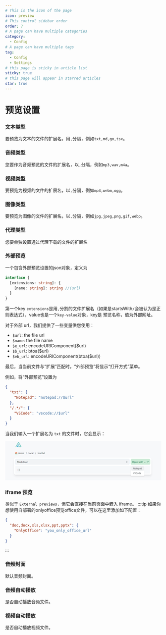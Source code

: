 ```yaml
---
# This is the icon of the page
icon: preview
# This control sidebar order
order: 7
# A page can have multiple categories
category:
  - Config
# A page can have multiple tags
tag:
  - Config
  - Settings
# this page is sticky in article list
sticky: true
# this page will appear in starred articles
star: true
---
```


# 预览设置

### 文本类型

要预览为文本的文件的扩展名，用`,`分隔，例如`txt,md,go,tsx`。

### 音频类型

您要作为音频预览的文件的扩展名，以`,`分隔，例如`mp3,wav,m4a`。

### 视频类型

要预览为视频的文件的扩展名，以`,`分隔，例如`mp4,webm,ogg`。

### 图像类型

要预览为图像的文件的扩展名，以`,`分隔，例如`jpg,jpeg,png,gif,webp`。

### 代理类型

您要单独设置通过代理下载的文件的扩展名

### 外部预览

一个包含外部预览设置的json对象，定义为

```typescript
interface {
  [extensions: string]: {
    [name: string]: string //(url)
  }
}
```

第一个key `extensions`是用`,`分割的文件扩展名（如果是startsWith`/`会被认为是正则表达式），value也是一个`key-value`对象，key是 预览名称，值为外部网址。

对于外部 url，我们提供了一些变量供您使用：

- `$url`: the file url
- `$name`: the file name
- `$e_url`: encodeURIComponent($url)
- `$b_url`: btoa($url)
- `$eb_url`: encodeURIComponent(btoa($url))

最后，当当前文件与“扩展”匹配时，“外部预览”将显示“打开方式”菜单。

例如，将“外部预览”设置为

```json
{
  "txt": {
    "Notepad": "notepad://$url"
  },
  "/.*/": {
    "VSCode": "vscode://$url"
  }
}
```
当我们输入一个扩展名为 `txt` 的文件时，它会显示：

![Open-with](/img/config/open-with.png)

### iframe 预览

类似于 `External previews`，但它会直接在当前页面中嵌入 iframe。
:::tip
如果你想使用自部署的onlyoffice预览office文件，可以在这里添加如下配置：
```json
{
  "doc,docx,xls,xlsx,ppt,pptx": {
    "OnlyOffice": "you_only_office_url"
  }
}
```
:::

### 音频封面

默认音频封面。

### 音频自动播放

是否自动播放音频文件。

### 视频自动播放

是否自动播放视频文件。
